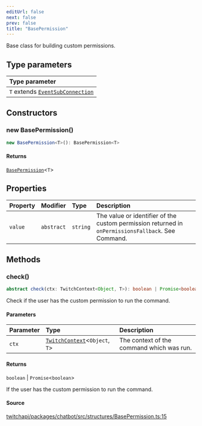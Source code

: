 ```yaml
---
editUrl: false
next: false
prev: false
title: "BasePermission"
---
```


Base class for building custom permissions.

## Type parameters

| Type parameter |
| :------ |
| `T` extends [`EventSubConnection`](/api/chatbot/enumerations/eventsubconnection/) |

## Constructors

### new BasePermission()

```ts
new BasePermission<T>(): BasePermission<T>
```

#### Returns

[`BasePermission`](/api/chatbot/classes/basepermission/)\<`T`\>

## Properties

| Property | Modifier | Type | Description |
| :------ | :------ | :------ | :------ |
| `value` | `abstract` | `string` | The value or identifier of the custom permission returned in `onPermissionsFallback`. See Command. |

## Methods

### check()

```ts
abstract check(ctx: TwitchContext<Object, T>): boolean | Promise<boolean>
```

Check if the user has the custom permission to run the command.

#### Parameters

| Parameter | Type | Description |
| :------ | :------ | :------ |
| `ctx` | [`TwitchContext`](/api/chatbot/classes/twitchcontext/)\<`Object`, `T`\> | The context of the command which was run. |

#### Returns

`boolean` \| `Promise`\<`boolean`\>

If the user has the custom permission to run the command.

#### Source

[twitchapi/packages/chatbot/src/structures/BasePermission.ts:15](https://github.com/pablornc/twitchapi//blob/3baa008ac8be1133cbb9253985d5d4cd48b4e780/packages/chatbot/src/structures/BasePermission.ts#L15)
